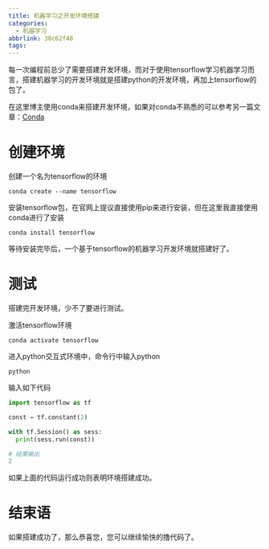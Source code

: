```yaml
---
title: 机器学习之开发环境搭建
categories:
  - 机器学习
abbrlink: 30c62f48
tags:
---
```


每一次编程前总少了需要搭建开发环境，而对于使用tensorflow学习机器学习而言，搭建机器学习的开发环境就是搭建python的开发环境，再加上tensorflow的包了。
 
<!-- more -->

在这里博主使用conda来搭建开发环境，如果对conda不熟悉的可以参考另一篇文章：[Conda](https://blog.yilinfeng.top/2018/05/20/Conda/)

# 创建环境

创建一个名为tensorflow的环境
``` shell
conda create --name tensorflow
```

安装tensorflow包，在官网上提议直接使用pip来进行安装，但在这里我直接使用conda进行了安装
``` shell
conda install tensorflow
```

等待安装完毕后，一个基于tensorflow的机器学习开发环境就搭建好了。

# 测试

搭建完开发环境，少不了要进行测试。

激活tensorflow环境
``` shell
conda activate tensorflow
```

进入python交互式环境中，命令行中输入python
```
python
```

输入如下代码
``` python
import tensorflow as tf

const = tf.constant(2)

with tf.Session() as sess:
  print(sess.run(const))

# 结果输出
2
```
如果上面的代码运行成功则表明环境搭建成功。

# 结束语

如果搭建成功了，那么恭喜您，您可以继续愉快的撸代码了。
